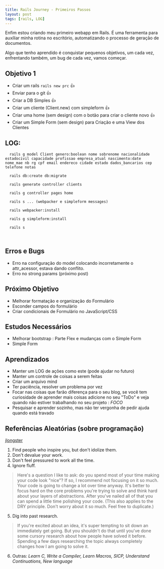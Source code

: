 ```yaml
---
title: Rails Journey - Primeiros Passos
layout: post
tags: [rails, LOG]
---
```

Enfim estou criando meu primeiro webapp em Rails. É uma ferramenta para auxíliar minha rotina no escritório, automatizando o processo de geração de documentos.

Algo que tenho aprendido é conquistar pequenos objetivos, um cada vez, enfrentando também, um bug de cada vez, vamos começar.

## Objetivo 1
  * Criar um rails `rails new prc` :thumbsup:
  * Enviar para o git :thumbsup:
  * Criar a DB Simples :thumbsup:
  * Criar um cliente (Client.new) com simpleform :thumbsup:
  * Criar uma home (sem design) com o botão para criar o cliente novo :thumbsup:
  * Criar um Simple Form (sem design) para Criação e uma View dos Clientes

## LOG:
```
  rails g model Client genero:boolean nome sobrenome nacionalidade estadocivil capacidade profissao empresa_atual nascimento:date nome_mae nb rg cpf email endereco cidade estado dados_bancarios cep telefone notas

  rails db:create db:migrate

  rails generate controller clients

  rails g controller pages home

  rails s ... (webpacker e simpleform messages)

  rails webpacker:install

  rails g simpleform:install

  rails s



```

## Erros e Bugs
* Erro na configuração do model colocando incorretamente o attr_acessor, estava dando conflito.
* Erro no strong params (próximo post)

## Próximo Objetivo
* Melhorar formatação e organização do Formulário
* Esconder campos do formulário
* Criar condicionais de Formulário no JavaScript/CSS

## Estudos Necessários
* Melhorar bootstrap : Parte Flex e mudanças com o Simple Form
* Simple Form

## Aprendizados
* Manter um LOG de ações como este (pode ajudar no futuro)
* Manter um controle de coisas a serem feitas
* Criar um arquivo mind
* Ter paciência, resolver um problema por vez
* Focar nas coisas que farão diferença para o seu blog, se você tem curiosidade de aprender mais coisas adicione no seu "ToDo" e veja quando não estiver trabalhando no seu projeto : *FOCO*
* Pesquisar e aprender sozinho, mas não ter vergonha de pedir ajuda quando está travado

## Referências Aleatórias (sobre programação)
[jlongster](https://jlongster.com/How-I-Became-Better-Programmer)
1. Find people who inspire you, but don't idolize them.
2. Don't devalue your work.
1. Don't feel pressured to work all the time.
1. Ignore fluff.
> Here's a question I like to ask: do you spend most of your time making your code look "nice"? If so, I recommend not focusing on it so much. Your code is going to change a lot over time anyway. It's better to focus hard on the core problems you're trying to solve and think hard about your layers of abstractions. After you've nailed all of that you can spend a little time polishing your code. (This also applies to the DRY principle. Don't worry about it so much. Feel free to duplicate.)
5. Dig into past research.
> If you're excited about an idea, it's super tempting to sit down an immediately get going. But you shouldn't do that until you've done some cursory research about how people have solved it before. Spending a few days researching the topic always completely changes how I am going to solve it.
6. Outras: *Learn C, Write a Compiler, Learn Macros, SICP, Understand Continuations, New language*






